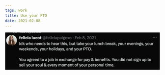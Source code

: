 ```yaml
---
tags: work
title: Use your PTO
date: 2021-02-08
---
```


![worktakepto.png](https://raw.githubusercontent.com/muneer78/muneer78.github.io/master/images/worktakepto.png)
